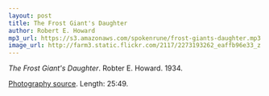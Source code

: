 ```yaml
---
layout: post
title: The Frost Giant's Daughter
author: Robert E. Howard
mp3_url: https://s3.amazonaws.com/spokenrune/frost-giants-daughter.mp3
image_url: http://farm3.static.flickr.com/2117/2273193262_eaffb96e33_z.jpg?zz=1
---
```


_The Frost Giant's Daughter_.  Robter E. Howard.  1934.

[Photography source](http://www.flickr.com/photos/arnar/2273193262/).  Length: 25:49.